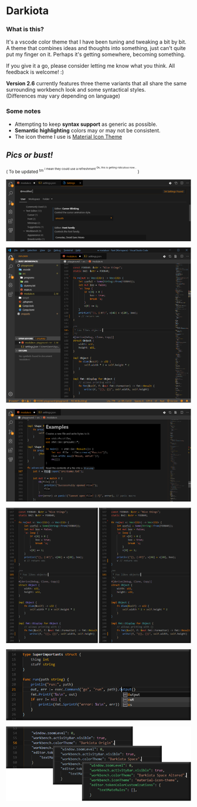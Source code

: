 # Darkiota

### **What is this?**

It's a vscode color theme that I have been tuning and tweaking a bit by bit.
A theme that combines ideas and thoughts into something, just can't quite put my finger on it.
Perhaps it's getting somewhere, becoming something.

If you give it a go, please consider letting me know what you think. All feedback is welcome! :)

**Version 2.6** currently features three theme variants that all share the same
surrounding workbench look and some syntactical styles.<br>
(Differences may vary depending on language)

### **Some notes**

- Attempting to keep **syntax support** as generic as possible.
- **Semantic highlighting** colors may or may not be consistent.
- The icon theme I use is [Material Icon Theme](https://marketplace.visualstudio.com/items?itemName=PKief.material-icon-theme)

## **_Pics or bust!_**

<small>( To be updated <sup>tm <sup>I mean they could use a refreshment
<sup>Ok, this is getting ridiculous now...</sup></sup></sup> )</small>

![Screenshot](https://raw.githubusercontent.com/Samzyre/darkiota-theme/master/static/settings1.png)

![Screenshot](https://raw.githubusercontent.com/Samzyre/darkiota-theme/master/static/rust1.png)

![Screenshot](https://raw.githubusercontent.com/Samzyre/darkiota-theme/master/static/rust2.png)

![Screenshot](https://raw.githubusercontent.com/Samzyre/darkiota-theme/master/static/rust3.png)

![Screenshot](https://raw.githubusercontent.com/Samzyre/darkiota-theme/master/static/go1.png)

![Screenshot](https://raw.githubusercontent.com/Samzyre/darkiota-theme/master/static/json1.png)
